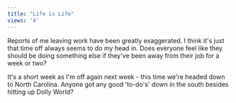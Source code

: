 ```yaml
---
title: "Life is Life"
views: '4'
---
```

<p>Reports of me leaving work have been greatly exaggerated.  I think it's just that time off always seems to do my head in.  Does everyone feel like they should be doing something else if they've been away from their job for a week or two?</p>
<p>It's a short week as I'm off again next week - this time we're headed down to North Carolina.  Anyone got any good 'to-do's' down in the south besides hitting up Dolly World?</p>
